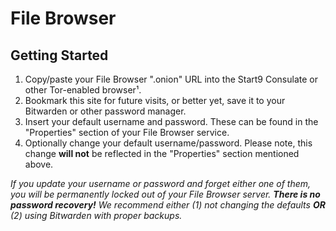 # File Browser

## Getting Started

1. Copy/paste your File Browser ".onion" URL into the Start9 Consulate or other Tor-enabled browser¹.
2. Bookmark this site for future visits, or better yet, save it to your Bitwarden or other password manager.
3. Insert your default username and password. These can be found in the "Properties" section of your File Browser service.
4. Optionally change your default username/password. Please note, this change **will not** be reflected in the "Properties" section mentioned above.

_If you update your username or password and forget either one of them, you will be permanently locked out of your File Browser server. **There is no password recovery!** We recommend either (1) not changing the defaults **OR** (2) using Bitwarden with proper backups._
